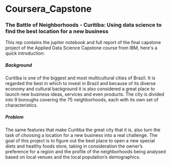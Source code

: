 # Coursera_Capstone
### The Battle of Neighborhoods - Curitiba: Using data science to find the best location for a new business
This rep contains the jupiter notebook and full report of the final capstone project of the Applied Data Science Capstone course from IBM, here's a quick introduction:
##### Background
Curitiba is one of the biggest and most multicultural cities of Brazil. It is regarded the best in which to invest in Brazil and because of its diverse economy and cultural background it is also considered a great place to launch new business ideas, services and even products. The city is divided into 9 boroughs covering the 75 neighborhoods, each with its own set of characteristics.
##### Problem
The same features that make Curitiba the great city that it is, also turn the task of choosing a location for a new business into a real challenge. The goal of this project is to figure out the best place to open a new special diets and healthy foods store, taking in consideration the owner’s preference for a region and the profile of the neighborhoods being analysed based on local venues and the local population’s demographics.
